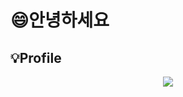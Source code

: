 # :smile:안녕하세요

## 💡Profile

<div align = "center">
    <a href="https://han9580.github.io" rel="Tistory"><img src="https://img.shields.io/badge/Portfoilo-ffd500?style=for-the-badge"/></a> 
</div>
